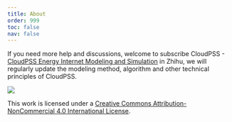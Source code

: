 ```yaml
---
title: About
order: 999
toc: false
nav: false
---
```



If you need more help and discussions, welcome to subscribe CloudPSS - [CloudPSS Energy Internet Modeling and Simulation](https://zhuanlan.zhihu.com/cloudpss) in Zhihu, we will regularly update the modeling method, algorithm and other technical principles of CloudPSS.

[![](https://i.creativecommons.org/l/by-nc/4.0/88x31.png)](https://creativecommons.org/licenses/by-nc/4.0/)

This work is licensed under a [Creative Commons Attribution-NonCommercial 4.0 International License](https://creativecommons.org/licenses/by-nc/4.0/).